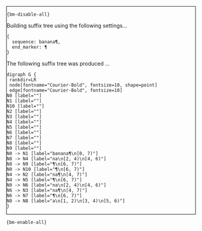 <div style="border:1px solid black;">

`{bm-disable-all}`

Building suffix tree using the following settings...

```
{
  sequence: banana¶,
  end_marker: ¶
}

```


The following suffix tree was produced ...

```{dot}
digraph G {
 rankdir=LR
 node[fontname="Courier-Bold", fontsize=10, shape=point]
 edge[fontname="Courier-Bold", fontsize=10]
N0 [label=""]
N1 [label=""]
N10 [label=""]
N2 [label=""]
N3 [label=""]
N4 [label=""]
N5 [label=""]
N6 [label=""]
N7 [label=""]
N8 [label=""]
N9 [label=""]
N0 -> N1 [label="banana¶\n[0, 7)"]
N8 -> N4 [label="na\n[2, 4)\n[4, 6)"]
N8 -> N9 [label="¶\n[6, 7)"]
N0 -> N10 [label="¶\n[6, 7)"]
N4 -> N2 [label="na¶\n[4, 7)"]
N4 -> N5 [label="¶\n[6, 7)"]
N0 -> N6 [label="na\n[2, 4)\n[4, 6)"]
N6 -> N3 [label="na¶\n[4, 7)"]
N6 -> N7 [label="¶\n[6, 7)"]
N0 -> N8 [label="a\n[1, 2)\n[3, 4)\n[5, 6)"]
}
```

</div>

`{bm-enable-all}`

